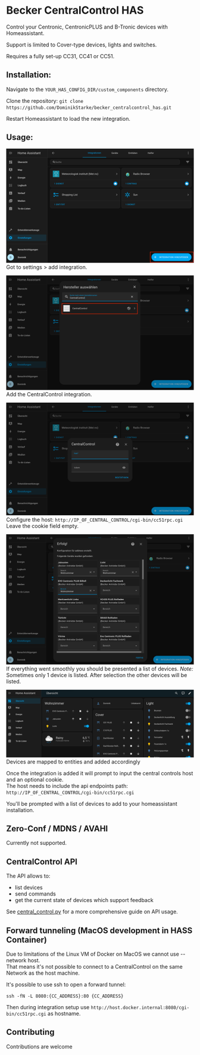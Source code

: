# Becker CentralControl HAS

Control your Centronic, CentronicPLUS and B-Tronic devices with Homeassistant.

Support is limited to Cover-type devices, lights and switches.

Requires a fully set-up CC31, CC41 or CC51.

## Installation:

Navigate to the ```YOUR_HAS_CONFIG_DIR/custom_components``` directory.   

Clone the repository: ```git clone https://github.com/DominikStarke/becker_centralcontrol_has.git```

Restart Homeassistant to load the new integration.

## Usage:
![Step 1](assets/1.png)
Got to settings > add integration.

![Step 2](assets/2.png)
Add the CentralControl integration.

![Step 3](assets/3.png)
Configure the host: ```http://IP_OF_CENTRAL_CONTROL/cgi-bin/cc51rpc.cgi```  
Leave the cookie field empty.

![Step 4](assets/4.png)
If everything went smoothly you should be presented a list of devices.
*Note:* Sometimes only 1 device is listed. After selection the other devices will be listed.

![Step 5](assets/5.png)
Devices are mapped to entities and added accordingly

Once the integration is added it will prompt to input the central controls host and an optional cookie.  
The host needs to include the api endpoints path: ```http://IP_OF_CENTRAL_CONTROL/cgi-bin/cc51rpc.cgi```  


You'll be prompted with a list of devices to add to your homeassistant installation.

## Zero-Conf / MDNS / AVAHI
Currently not supported.

## CentralControl API

The API allows to:
* list devices
* send commands
* get the current state of devices which support feedback

See [central_control.py](central_control.py) for a more comprehensive guide on API usage.


## Forward tunneling (MacOS development in HASS Container)
Due to limitations of the Linux VM of Docker on MacOS we cannot use --network host.  
That means it's not possible to connect to a CentralControl on the same Network as the host machine.

It's possible to use ssh to open a forward tunnel:
```
ssh -fN -L 8080:{CC_ADDRESS}:80 {CC_ADDRESS}
```

Then during integration setup use ```http://host.docker.internal:8080/cgi-bin/cc51rpc.cgi``` as hostname.

## Contributing
Contributions are welcome
